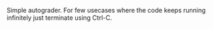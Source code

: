 Simple autograder. For few usecases where the code keeps running infinitely just terminate using Ctrl-C.
